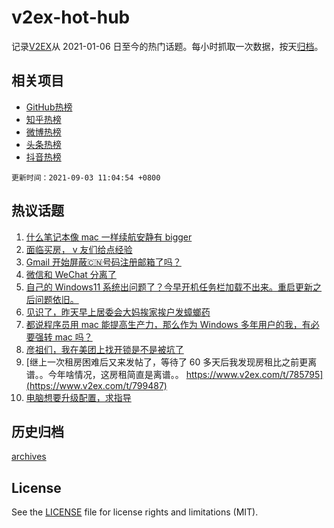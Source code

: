 # v2ex-hot-hub

 记录[V2EX](https://www.v2ex.com/)从 2021-01-06 日至今的热门话题。每小时抓取一次数据，按天[归档](archives)。
 
 ## 相关项目

- [GitHub热榜](https://github.com/snaildev/github-hot-hub)
- [知乎热榜](https://github.com/snaildev/zhihu-hot-hub)
- [微博热榜](https://github.com/snaildev/weibo-hot-hub)
- [头条热榜](https://github.com/snaildev/toutiao-hot-hub)
- [抖音热榜](https://github.com/snaildev/douyin-hot-hub)


 `更新时间：2021-09-03 11:04:54 +0800`

## 热议话题

1. [什么笔记本像 mac 一样续航安静有 bigger](https://www.v2ex.com/t/799472)
1. [面临买房， v 友们给点经验](https://www.v2ex.com/t/799444)
1. [Gmail 开始屏蔽🇨🇳号码注册邮箱了吗？](https://www.v2ex.com/t/799435)
1. [微信和 WeChat 分离了](https://www.v2ex.com/t/799546)
1. [自己的 Windows11 系统出问题了？今早开机任务栏加载不出来。重启更新之后问题依旧。](https://www.v2ex.com/t/799583)
1. [见识了，昨天早上居委会大妈挨家挨户发蟑螂药](https://www.v2ex.com/t/799576)
1. [都说程序员用 mac 能提高生产力，那么作为 Windows 多年用户的我，有必要强转 mac 吗？](https://www.v2ex.com/t/799602)
1. [彦祖们，我在美团上找开锁是不是被坑了](https://www.v2ex.com/t/799557)
1. [继上一次租房困难后又来发帖了，等待了 60 多天后我发现房租比之前更离谱。。今年啥情况，这房租简直是离谱。。
https://www.v2ex.com/t/785795](https://www.v2ex.com/t/799487)
1. [电脑想要升级配置，求指导](https://www.v2ex.com/t/799477)

## 历史归档

[archives](archives)

## License

See the [LICENSE](LICENSE) file for license rights and limitations (MIT).
